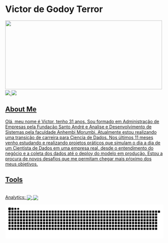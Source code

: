 # Victor de Godoy Terror

<div>
  <a href="https://github.com/VictorTerror?tab=repositories">
  <img height="220em" width="500" src=https://github-readme-stats.vercel.app/api?username=victorterror&show_icons=true&theme=tokyonight&include_all_commits=true&count_private=true"/>
</div>

<div>
  <a href="https://www.linkedin.com/in/victor-terror-828a9254/"><img src=https://img.shields.io/badge/LinkedIn-0077B5?style=for-the-badge&logo=linkedin&logoColor=white</a>
  <a href="mailto:victorterror21@gmail.com"><img src=https://img.shields.io/badge/Gmail-D14836?style=for-the-badge&logo=gmail&logoColor=white</a>                   
</div>

##

## About Me                                  

Olá, meu nome é Victor, tenho 31 anos. Sou formado em Administração de Empresas pela Fundação Santo André e Analise e Desenvolvimento de Sistemas pela faculdade Anhembi Morumbi. Atualmente estou realizando uma transição de carreira para Ciencia de Dados. Nos últimos 11 meses venho estudando e realizando projetos práticos que simulam o dia a dia de um Cientista de Dados em uma empresa real, desde o entendimento do negócio e a coleta dos dados até o deploy do modelo em produção. Estou a procura de novos desafios que me permitam chegar mais pŕoximo dos meus objetivos.                           

## Tools
<div style="display": inline_block"><br>
 Analytics: <img align="center" src="https://img.shields.io/badge/Python-14354C?style=for-the-badge&logo=python&logoColor=white">
            <img align="center" src="https://img.shields.io/badge/R-276DC3?style=for-the-badge&logo=r&logoColor=white"> 
    
    
    
![Snake anamation](https://github.com/VictorTerror/victorterror/blob/output/github-contribution-grid-snake.svg)
